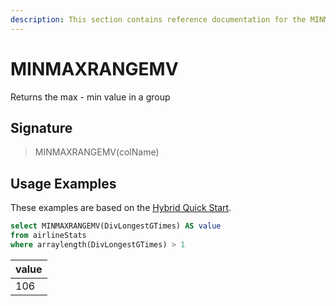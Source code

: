 ```yaml
---
description: This section contains reference documentation for the MINMAXRANGEMV function.
---
```


# MINMAXRANGEMV

Returns the max - min value in a group

## Signature

> MINMAXRANGEMV(colName)

## Usage Examples

These examples are based on the [Hybrid Quick Start](../../basics/getting-started/quick-start.md#hybrid).

```sql
select MINMAXRANGEMV(DivLongestGTimes) AS value
from airlineStats 
where arraylength(DivLongestGTimes) > 1
```

| value |
| ----- |
| 106   |
